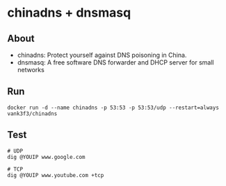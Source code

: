 chinadns + dnsmasq
==================

## About

- chinadns: Protect yourself against DNS poisoning in China.
- dnsmasq: A free software DNS forwarder and DHCP server for small networks

## Run

    docker run -d --name chinadns -p 53:53 -p 53:53/udp --restart=always vank3f3/chinadns

## Test

    # UDP
    dig @YOUIP www.google.com

    # TCP
    dig @YOUIP www.youtube.com +tcp

